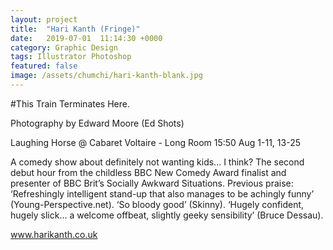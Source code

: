 ```yaml
---
layout: project
title:  "Hari Kanth (Fringe)"
date:   2019-07-01  11:14:30 +0000
category: Graphic Design
tags: Illustrator Photoshop
featured: false
image: /assets/chumchi/hari-kanth-blank.jpg
---
```


#This Train Terminates Here.

Photography by Edward Moore (Ed Shots)

Laughing Horse @ Cabaret Voltaire - Long Room 15:50 Aug 1-11, 13-25

A comedy show about definitely not wanting kids... I think? The second debut hour from the childless BBC New Comedy Award finalist and presenter of BBC Brit’s Socially Awkward Situations. Previous praise: ‘Refreshingly intelligent stand-up that also manages to be achingly funny’ (Young-Perspective.net). ‘So bloody good’ (Skinny). ‘Hugely confident, hugely slick… a welcome offbeat, slightly geeky sensibility’ (Bruce Dessau).

www.harikanth.co.uk
